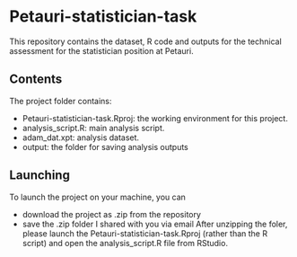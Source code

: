 # Petauri-statistician-task
This repository contains the dataset, R code and outputs for the technical assessment for the statistician position at Petauri. 

## Contents
The project folder contains: 
- Petauri-statistician-task.Rproj: the working environment for this project.
- analysis_script.R: main analysis script.
- adam_dat.xpt: analysis dataset.
- output: the folder for saving analysis outputs

## Launching
To launch the project on your machine, you can
- download the project as .zip from the repository
- save the .zip folder I shared with you via email
After unzipping the foler, please launch the Petauri-statistician-task.Rproj (rather than the R script) and open the analysis_script.R file from RStudio.

